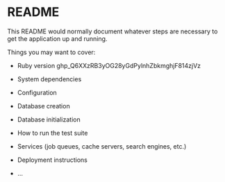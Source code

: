 # README

This README would normally document whatever steps are necessary to get the
application up and running.

Things you may want to cover:

* Ruby version
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

* System dependencies

* Configuration

* Database creation

* Database initialization

* How to run the test suite

* Services (job queues, cache servers, search engines, etc.)

* Deployment instructions

* ...
